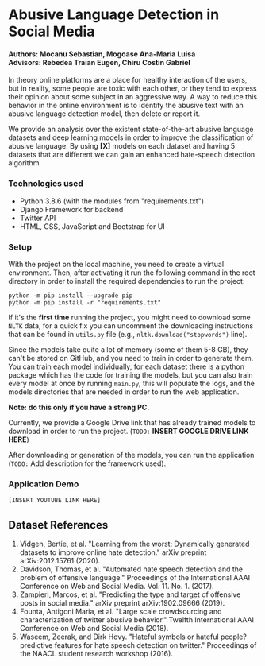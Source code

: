# Abusive Language Detection in Social Media
#### Authors: Mocanu Sebastian, Mogoase Ana-Maria Luisa <br> Advisors: Rebedea Traian Eugen, Chiru Costin Gabriel


In theory online platforms are a place for healthy interaction of the users, but in reality,
some people are toxic with each other, or they tend to express their opinion about some subject
in an aggressive way. A way to reduce this behavior in the online environment is to identify 
the abusive text with an abusive language detection model, then delete or report it.

We provide an analysis over the existent state-of-the-art abusive language datasets and deep learning models in order 
to improve the classification of abusive language. By using **[X]** models on each dataset and having 5 datasets
that are different we can gain an enhanced hate-speech detection algorithm.

### Technologies used

- Python 3.8.6 (with the modules from "requirements.txt")
- Django Framework for backend
- Twitter API
- HTML, CSS, JavaScript and Bootstrap for UI


### Setup
With the project on the local machine, you need to create a virtual environment. Then, after 
activating it run the following command in the root directory in order to install the required
dependencies to run the project:
```
python -m pip install --upgrade pip
python -m pip install -r "requirements.txt"
```
If it's the **first time** running the project, you might need to download some `NLTK` data, for a quick
fix you can uncomment the downloading instructions that can be found in `utils.py` file (e.g., 
`nltk.download("stopwords")` line). 

Since the models take quite a lot of memory (some of them 5-8 GB), they can't be stored on GitHub, 
and you need to train in order to generate them. 
You can train each model individually, for each dataset there is a python package which has the 
code for training the models, but you can also train every model at once by running `main.py`, this will 
populate the logs, and the models directories that are needed in order to run the web application.

**Note: do this only if you have a strong PC.** 

Currently, we provide a Google Drive link that has already trained models to download in order to 
run the project. (`TODO:` **INSERT GOOGLE DRIVE LINK HERE**)



After downloading or generation of the models, you can run the application (`TODO:` Add description for 
the framework used).


### Application Demo
```
[INSERT YOUTUBE LINK HERE]
```

## Dataset References
1. Vidgen, Bertie, et al. "Learning from the worst: Dynamically generated datasets to improve online hate detection." 
   arXiv preprint arXiv:2012.15761 (2020).
2. Davidson, Thomas, et al. "Automated hate speech detection and the problem of
   offensive language." Proceedings of the International AAAI Conference on Web and
   Social Media. Vol. 11. No. 1. (2017).
3. Zampieri, Marcos, et al. "Predicting the type and target of offensive posts in social media." arXiv 
   preprint arXiv:1902.09666 (2019).
4. Founta, Antigoni Maria, et al. "Large scale crowdsourcing and characterization of twitter abusive behavior." Twelfth
   International AAAI Conference on Web and Social Media (2018).
5. Waseem, Zeerak, and Dirk Hovy. "Hateful symbols or hateful people? predictive features for hate speech detection on 
   twitter." Proceedings of the NAACL student research workshop (2016).
   